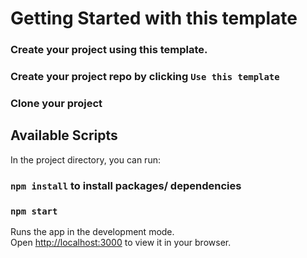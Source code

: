 # Getting Started with this template

### Create your project using this template. 
### Create your project repo by clicking `Use this template`
### Clone your project
## Available Scripts

In the project directory, you can run:
### `npm install` to install packages/ dependencies
### `npm start`

Runs the app in the development mode.\
Open [http://localhost:3000](http://localhost:3000) to view it in your browser.
